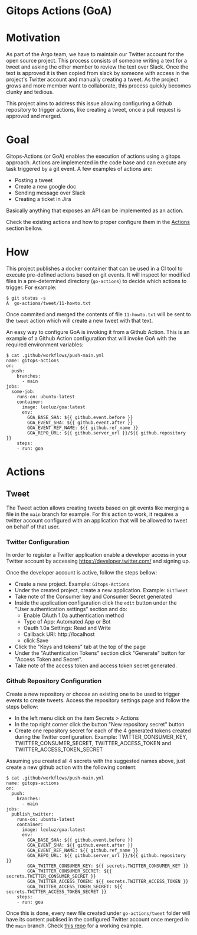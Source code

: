 # Gitops Actions (GoA)

# Motivation

As part of the Argo team, we have to maintain our Twitter account for the open
source project. This process consists of someone writing a text for a tweet and
asking the other member to review the text over Slack. Once the text is approved
it is then copied from slack by someone with access in the project's Twitter
account and manually creating a tweet. As the project grows and more member want
to collaborate, this process quickly becomes clunky and tedious.

This project aims to address this issue allowing configuring a Github repository
to trigger actions, like creating a tweet, once a pull request is approved and
merged.

# Goal

Gitops-Actions (or GoA) enables the execution of actions using a gitops
approach. Actions are implemented in the code base and can execute any task
triggered by a git event. A few examples of actions are: 
- Posting a tweet
- Create a new google doc
- Sending message over Slack
- Creating a ticket in Jira

Basically anything that exposes an API can be implemented as an action.

Check the existing actions and how to proper configure them in the
[Actions](#actions) section bellow.

# How

This project publishes a docker container that can be used in a CI tool to
execute pre-defined actions based on git events. It will inspect for modified
files in a pre-determined directory (`go-actions`) to decide which actions to
trigger. For example:

```
$ git status -s
A  go-actions/tweet/11-howto.txt
```

Once commited and merged the contents of file `11-howto.txt` will be
sent to the `tweet` action which will create a new tweet with that text.

An easy way to configure GoA is invoking it from a Github Action.
This is an example of a Github Action configuration that will invoke GoA with
the required environment variables:

```
$ cat .github/workflows/push-main.yml
name: gitops-actions
on:
  push:
    branches:
      - main
jobs:
  some-job:
    runs-on: ubuntu-latest
    container:
      image: leoluz/goa:latest
      env:
        GOA_BASE_SHA: ${{ github.event.before }}
        GOA_EVENT_SHA: ${{ github.event.after }}
        GOA_EVENT_REF_NAME: ${{ github.ref_name }}
        GOA_REPO_URL: ${{ github.server_url }}/${{ github.repository }}
    steps:
    - run: goa
```

# Actions

## Tweet

The Tweet action allows creating tweets based on git events like merging a file
in the `main` branch for example. For this action to work, it requires a twitter
account configured with an application that will be allowed to tweet on behalf
of that user. 

### Twitter Configuration

In order to register a Twitter application enable a developer access in your
Twitter account by accessing https://developer.twitter.com/ and signing up.

Once the developer account is active, follow the steps bellow:

- Create a new project. Example: `Gitops-Actions`
- Under the created project, create a new application. Example: `GitTweet`
- Take note of the Consumer key and Consumer Secret generated
- Inside the application configuration click the `edit` button under the "User
  authentication settings" section and do:
    - Enable OAuth 1.0a authentication method
    - Type of App: Automated App or Bot
    - Oauth 1.0a Settings: Read and Write
    - Callback URI: http://localhost
    - click Save
- Click the "Keys and tokens" tab at the top of the page
- Under the "Authentication Tokens" section click "Generate" button for "Access
  Token and Secret".
- Take note of the access token and access token secret generated.

### Github Repository Configuration

Create a new repository or choose an existing one to be used to trigger events to
create tweets. Access the repository settings page and follow the steps bellow:
- In the left menu click on the item Secrets > Actions
- In the top right corner click the button "New repository secret" button
- Create one repository secret for each of the 4 generated tokens created during
  the Twitter configuration. Example: TWITTER_CONSUMER_KEY,
  TWITTER_CONSUMER_SECRET, TWITTER_ACCESS_TOKEN and TWITTER_ACCESS_TOKEN_SECRET

Assuming you created all 4 secrets with the suggested names above, just create a
new github action with the following content:

```
$ cat .github/workflows/push-main.yml
name: gitops-actions
on:
  push:
    branches:
      - main
jobs:
  publish_twitter:
    runs-on: ubuntu-latest
    container:
      image: leoluz/goa:latest
      env:
        GOA_BASE_SHA: ${{ github.event.before }}
        GOA_EVENT_SHA: ${{ github.event.after }}
        GOA_EVENT_REF_NAME: ${{ github.ref_name }}
        GOA_REPO_URL: ${{ github.server_url }}/${{ github.repository }}
        GOA_TWITTER_CONSUMER_KEY: ${{ secrets.TWITTER_CONSUMER_KEY }}
        GOA_TWITTER_CONSUMER_SECRET: ${{ secrets.TWITTER_CONSUMER_SECRET }}
        GOA_TWITTER_ACCESS_TOKEN: ${{ secrets.TWITTER_ACCESS_TOKEN }}
        GOA_TWITTER_ACCESS_TOKEN_SECRET: ${{ secrets.TWITTER_ACCESS_TOKEN_SECRET }}
    steps:
    - run: goa
```

Once this is done, every new file created under `go-actions/tweet` folder will
have its content publised in the configured Twitter account once merged in the
`main` branch. Check [this repo](https://github.com/leoluz/kube-tests) for a
working example.
